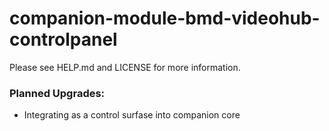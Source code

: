 # companion-module-bmd-videohub-controlpanel
Please see HELP.md and LICENSE for more information.


### Planned Upgrades:
* Integrating as a control surfase into companion core